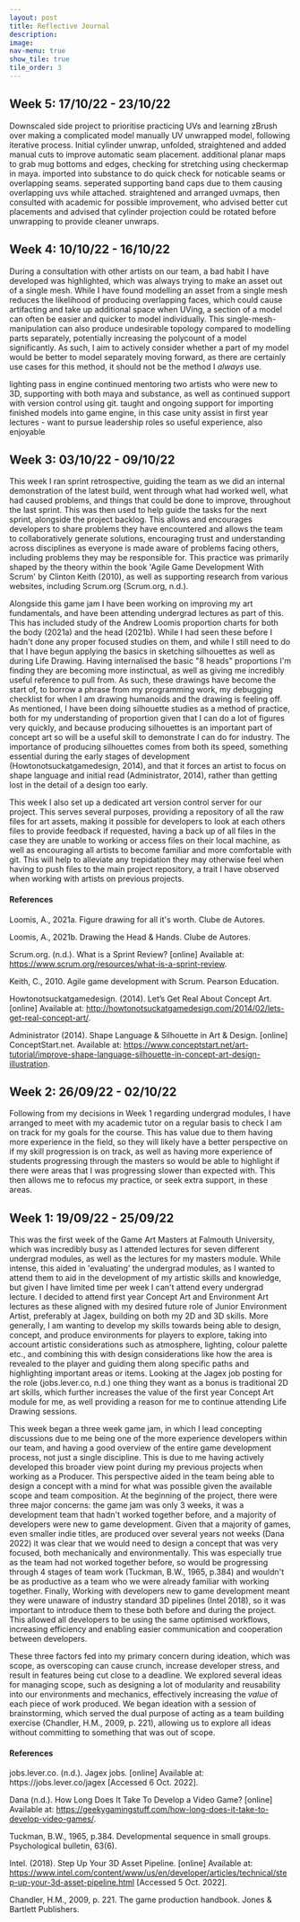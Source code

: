 ```yaml
---
layout: post
title: Reflective Journal
description:
image:
nav-menu: true
show_tile: true
tile_order: 3
---
```

<h2>Week 5: 17/10/22 - 23/10/22</h2>
Downscaled side project to prioritise practicing UVs and learning zBrush over making a complicated model
manually UV unwrapped model, following iterative process. Initial cylinder unwrap, unfolded, straightened and added manual cuts to improve automatic seam placement. additional planar maps to grab mug bottoms and edges, checking for stretching using checkermap in maya. imported into substance to do quick check for noticable seams or overlapping seams. seperated supporting band caps due to them causing overlapping uvs while attached. straightened and arranged uvmaps, then consulted with academic for possible improvement, who advised better cut placements and advised that cylinder projection could be rotated before unwrapping to provide cleaner unwraps. 

<h2>Week 4: 10/10/22 - 16/10/22</h2>
During a consultation with other artists on our team, a bad habit I have developed was highlighted, which was always trying to make an asset out of a single mesh. While I have found modelling an asset from a single mesh reduces the likelihood of producing overlapping faces, which could cause artifacting and take up additional space when UVing, a section of a model can often be easier and quicker to model individually. This single-mesh-manipulation can also produce undesirable topology compared to modelling parts separately, potentially increasing the polycount of a model significantly. As such, I aim to actively consider whether a part of my model would be better to model separately moving forward, as there are certainly use cases for this method, it should not be the method I <i>always</i> use.

lighting pass in engine
continued mentoring two artists who were new to 3D, supporting with both maya and substance, as well as continued support with version control using git. taught and ongoing support for importing finished models into game engine, in this case unity
assist in first year lectures - want to pursue leadership roles so useful experience, also enjoyable

<h2>Week 3: 03/10/22 - 09/10/22</h2>
<!-- Sprint review, escalation and conclusion of team difficulties by individual leaving the group -->

This week I ran sprint retrospective, guiding the team as we did an internal demonstration of the latest build, went through what had worked well, what had caused problems, and things that could be done to improve, throughout the last sprint. This was then used to help guide the tasks for the next sprint, alongside the project backlog. This allows and encourages developers to share problems they have encountered and allows the team to collaboratively generate solutions, encouraging trust and understanding across disciplines as everyone is made aware of problems facing others, including problems they may be responsible for. This practice was primarily shaped by the theory within the book 'Agile Game Development With Scrum' by Clinton Keith (2010), as well as supporting research from various websites, including Scrum.org (Scrum.org, n.d.).

Alongside this game jam I have been working on improving my art fundamentals, and have been attending undergrad lectures as part of this. This has included study of the Andrew Loomis proportion charts for both the body (2021a) and the head (2021b). While I had seen these before I hadn't done any proper focused studies on them, and while I still need to do that I have begun applying the basics in sketching silhouettes as well as during Life Drawing. Having internalised the basic "8 heads" proportions I'm finding they are becoming more instinctual, as well as giving me incredibly useful reference to pull from. As such, these drawings have become the start of, to borrow a phrase from my programming work, my debugging checklist for when I am drawing humanoids and the drawing is feeling off. As mentioned, I have been doing silhouette studies as a method of practice, both for my understanding of proportion given that I can do a lot of figures very quickly, and because producing silhouettes is an important part of concept art so will be a useful skill to demonstrate I can do for industry. The importance of producing silhouettes comes from both its speed, something essential during the early stages of development (Howtonotsuckatgamedesign, 2014), and that it forces an artist to focus on shape language and initial read (Administrator, 2014), rather than getting lost in the detail of a design too early.

This week I also set up a dedicated art version control server for our project. This serves several purposes, providing a repository of all the raw files for art assets, making it possible for developers to look at each others files to provide feedback if requested, having a back up of all files in the case they are unable to working or access files on their local machine, as well as encouraging all artists to become familiar and more comfortable with git. This will help to alleviate any trepidation they may otherwise feel when having to push files to the main project repository, a trait I have observed when working with artists on previous projects.

<h4>References</h4>
Loomis, A., 2021a. Figure drawing for all it's worth. Clube de Autores.

Loomis, A., 2021b. Drawing the Head & Hands. Clube de Autores.

Scrum.org. (n.d.). What is a Sprint Review? [online] Available at: https://www.scrum.org/resources/what-is-a-sprint-review.

‌Keith, C., 2010. Agile game development with Scrum. Pearson Education.

Howtonotsuckatgamedesign. (2014). Let’s Get Real About Concept Art. [online] Available at: http://howtonotsuckatgamedesign.com/2014/02/lets-get-real-concept-art/.

Administrator (2014). Shape Language & Silhouette in Art & Design. [online] ConceptStart.net. Available at: https://www.conceptstart.net/art-tutorial/improve-shape-language-silhouette-in-concept-art-design-illustration.



<h2>Week 2: 26/09/22 - 02/10/22</h2>
Following from my decisions in Week 1 regarding undergrad modules, I have arranged to meet with my academic tutor on a regular basis to check I am on track for my goals for the course. This has value due to them having more experience in the field, so they will likely have a better perspective on if my skill progression is on track, as well as having more experience of students progressing through the masters so would be able to highlight if there were areas that I was progressing slower than expected with. This then allows me to refocus my practice, or seek extra support, in these areas.

<h2>Week 1: 19/09/22 - 25/09/22</h2>
This was the first week of the Game Art Masters at Falmouth University, which was incredibly busy as I attended lectures for seven different undergrad modules, as well as the lectures for my masters module. While intense, this aided in 'evaluating' the undergrad modules, as I wanted to attend them to aid in the development of my artistic skills and knowledge, but given I have limited time per week I can't attend every undergrad lecture. I decided to attend first year Concept Art and Environment Art lectures as these aligned with my desired future role of Junior Environment Artist, preferably at Jagex, building on both my 2D and 3D skills. More generally, I am wanting to develop my skills towards being able to design, concept, and produce environments for players to explore, taking into account artistic considerations such as atmosphere, lighting, colour palette etc., and combining this with design considerations like how the area is revealed to the player and guiding them along specific paths and highlighting important areas or items. Looking at the Jagex job posting for the role (jobs.lever.co, n.d.) one thing they want as a bonus is traditional 2D art skills, which further increases the value of the first year Concept Art module for me, as well providing a reason for me to continue attending Life Drawing sessions.

This week began a three week game jam, in which I lead concepting discussions due to me being one of the more experience developers within our team, and having a good overview of the entire game development process, not just a single discipline. This is due to me having actively developed this broader view point during my previous projects when working as a Producer. This perspective aided in the team being able to design a concept with a mind for what was possible given the available scope and team composition. At the beginning of the project, there were three major concerns: the game jam was only 3 weeks, it was a development team that hadn't worked together before, and a majority of developers were new to game development. 
Given that a majority of games, even smaller indie titles, are produced over several years not weeks (Dana 2022) it was clear that we would need to design a concept that was very focused, both mechanically and environmentally. This was especially true as the team had not worked together before, so would be progressing through 4 stages of team work (Tuckman, B.W., 1965, p.384) and wouldn't be as productive as a team who we were already familiar with working together. Finally, Working with developers new to game development meant they were unaware of industry standard 3D pipelines (Intel 2018), so it was important to introduce them to these both before and during the project. This allowed all developers to be using the same optimised workflows, increasing efficiency and enabling easier communication and cooperation between developers.

These three factors fed into my primary concern during ideation, which was scope, as overscoping can cause crunch, increase developer stress, and result in features being cut close to a deadline. We explored several ideas for managing scope, such as designing a lot of modularity and reusability into our environments and mechanics, effectively increasing the <i>value</i> of each piece of work produced. We began ideation with a session of brainstorming, which served the dual purpose of acting as a team building exercise (Chandler, H.M., 2009, p. 221), allowing us to explore all ideas without committing to something that was out of scope.

<h4>References</h4>
jobs.lever.co. (n.d.). Jagex jobs. [online] Available at: https://jobs.lever.co/jagex [Accessed 6 Oct. 2022].

Dana (n.d.). How Long Does It Take To Develop a Video Game? [online] Available at: https://geekygamingstuff.com/how-long-does-it-take-to-develop-video-games/.

Tuckman, B.W., 1965, p.384. Developmental sequence in small groups. Psychological bulletin, 63(6).

Intel. (2018). Step Up Your 3D Asset Pipeline. [online] Available at: https://www.intel.com/content/www/us/en/developer/articles/technical/step-up-your-3d-asset-pipeline.html [Accessed 5 Oct. 2022].

Chandler, H.M., 2009, p. 221. The game production handbook. Jones & Bartlett Publishers.






